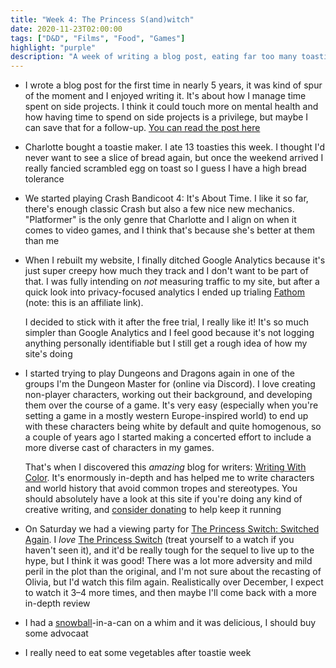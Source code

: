 ```yaml
---
title: "Week 4: The Princess S(and)witch"
date: 2020-11-23T02:00:00
tags: ["D&D", "Films", "Food", "Games"]
highlight: "purple"
description: "A week of writing a blog post, eating far too many toasties, and watching the sequel to one of the best films ever made: The Princess Switch."
---
```


  * I wrote a blog post for the first time in nearly 5 years, it was kind of spur of the moment and I enjoyed writing it. It's about how I manage time spent on side projects. I think it could touch more on mental health and how having time to spend on side projects is a privilege, but maybe I can save that for a follow-up. [You can read the post here](/posts/yeehaw)

  * Charlotte bought a toastie maker. I ate 13 toasties this week. I thought I'd never want to see a slice of bread again, but once the weekend arrived I really fancied scrambled egg on toast so I guess I have a high bread tolerance

  * We started playing Crash Bandicoot 4: It's About Time. I like it so far, there's enough classic Crash but also a few nice new mechanics. "Platformer" is the only genre that Charlotte and I align on when it comes to video games, and I think that's because she's better at them than me

  * When I rebuilt my website, I finally ditched Google Analytics because it's just super creepy how much they track and I don't want to be part of that. I was fully intending on _not_ measuring traffic to my site, but after a quick look into privacy-focused analytics I ended up trialing [Fathom](https://usefathom.com/ref/PM56BH) (note: this is an affiliate link).
  
    I decided to stick with it after the free trial, I really like it! It's so much simpler than Google Analytics and I feel good because it's not logging anything personally identifiable but I still get a rough idea of how my site's doing
  
  * I started trying to play Dungeons and Dragons again in one of the groups I'm the Dungeon Master for (online via Discord). I love creating non-player characters, working out their background, and developing them over the course of a game. It's very easy (especially when you're setting a game in a mostly western Europe-inspired world) to end up with these characters being white by default and quite homogenous, so a couple of years ago I started making a concerted effort to include a more diverse cast of characters in my games.

       That's when I discovered this _amazing_ blog for writers: [Writing With Color](https://writingwithcolor.tumblr.com/). It's enormously in-depth and has helped me to write characters and world history that avoid common tropes and stereotypes. You should absolutely have a look at this site if you're doing any kind of creative writing, and [consider donating](https://ko-fi.com/writingwithcolor) to help keep it running

  * On Saturday we had a viewing party for [The Princess Switch: Switched Again](https://en.wikipedia.org/wiki/The_Princess_Switch:_Switched_Again). I _love_ [The Princess Switch](https://en.wikipedia.org/wiki/The_Princess_Switch) (treat yourself to a watch if you haven't seen it), and it'd be really tough for the sequel to live up to the hype, but I think it was good! There was a lot more adversity and mild peril in the plot than the original, and I'm not sure about the recasting of Olivia, but I'd watch this film again. Realistically over December, I expect to watch it 3–4 more times, and then maybe I'll come back with a more in-depth review

  * I had a [snowball](https://www.diffordsguide.com/cocktails/recipe/1841/snowball)-in-a-can on a whim and it was delicious, I should buy some advocaat

  * I really need to eat some vegetables after toastie week